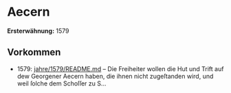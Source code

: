 # Aecern

**Ersterwähnung:** 1579

## Vorkommen
- 1579: [jahre/1579/README.md](../jahre/1579/README.md) – Die Freiheiter wollen die Hut und Trift auf dew
Georgener Aecern haben, die ihnen nicht zugeſtanden wird,
und weil ſolche dem Schoſſer zu S...
